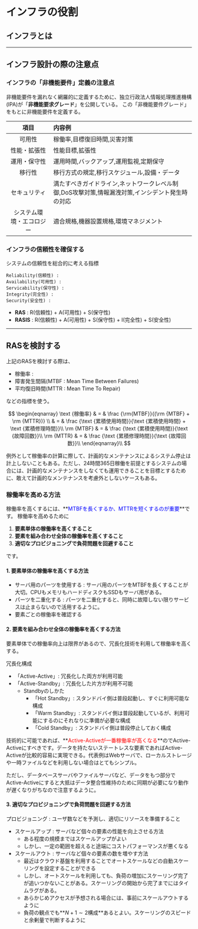# インフラの役割

## インフラとは


---
## インフラ設計の際の注意点

### インフラの「非機能要件」定義の注意点
非機能要件を漏れなく網羅的に定義するために、独立行政法人情報処理推進機構(IPA)が「**非機能要求グレード**」を公開している。
この「非機能要件グレード」をもとに非機能要件を定義する。

| 項目 | 内容例 |
|:---:|:------|
| 可用性 | 稼働率,目標復旧時間,災害対策 |
| 性能・拡張性 | 性能目標,拡張性 |
| 運用・保守性 | 運用時間,バックアップ,運用監視,定期保守 |
| 移行性 | 移行方式の規定,移行スケジュール,設備・データ |
| セキュリティ | 満たすべきガイドライン,ネットワークレベル制御,DoS攻撃対策,情報漏洩対策,インシデント発生時の対応 |
| システム環境・エコロジー | 適合規格,機器設置規格,環境マネジメント |

### インフラの信頼性を確保する
システムの信頼性を総合的に考える指標

```
Reliability(信頼性) : 
Availability(可用性) : 
Servicability(保守性) : 
Integrity(完全性) : 
Security(安全性) : 
```

 - **RAS** : R(信頼性) + A(可用性) + S(保守性)
 - **RASIS** : R(信頼性) + A(可用性) + S(保守性) + I(完全性) + S(安全性)

---
## RASを検討する
上記のRASを検討する際は、

 - 稼働率 : 
 - 障害発生間隔(MTBF : Mean Time Between Failures)
 - 平均復旧時間(MTTR : Mean Time To Repair)

などの指標を使う。

$$
\begin{eqnarray} 
\text {稼働率} & = & \frac {\rm{MTBF}}{(\rm {MTBF} + \rm {MTTR})} \\  
& = & \frac {\text {累積使用時間}}{\text {累積使用時間} + \text {累積修理時間}}\\
\rm {MTBF} & = & \frac {\text {累積使用時間}}{\text {故障回数}}\\
\rm {MTTR} & = & \frac {\text {累積修理時間}}{\text {故障回数}}\\
\end{eqnarray}\\
$$

例外として稼働率の計算に際して、計画的なメンテナンスによるシステム停止は計上しないこともある。ただし、24時間365日稼働を前提とするシステムの場合には、計画的なメンテナンスをしなくても運用できることを目標とするために、敢えて計画的なメンテナンスを考慮外としないケースもある。

### 稼働率を高める方法
稼働率を高くするには、**<font color="blue">MTBFを長くするか、MTTRを短くするのが重要</font>**です。
稼働率を高めるために

 1. **要素単体の稼働率を高くすること**
 2. **要素を組み合わせ全体の稼働率を高くすること**
 3. **適切なプロビジョニングで負荷問題を回避すること**

です。

#### 1. 要素単体の稼働率を高くする方法

 - サーバ用のパーツを使用する : サーバ用のパーツをMTBFを長くすることが大切。CPUもメモリもハードディスクもSSDもサーバ用がある。
 - パーツを二重化する : パーツを二重化すると、同時に故障しない限りサービスは止まらないので活用するように。
 - 要素ごとの稼働率を確認する

#### 2. 要素を組み合わせ全体の稼働率を高くする方法

要素単体での稼働率向上は限界があるので、冗長化技術を利用して稼働率を高くする。

冗長化構成

 - 「Active-Active」: 冗長化した両方が利用可能
 - 「Active-Standby」: 冗長化した片方が利用不可能
 	- Standbyのしかた
 		- 「Hot Standby」: スタンドバイ側は普段起動し、すぐに利用可能な構成
 		- 「Warm Standby」: スタンドバイ側は普段起動しているが、利用可能にするのにそれなりに準備が必要な構成
 		- 「Cold Standby」: スタンドバイ側は普段停止しておく構成

技術的に可能であれば、**<font color="red">Active-Activeが一番稼働率が高くなる</font>**のでActive-Activeにすべきです。データを持たないステートレスな要素であればActive-Activeが比較的容易に実現できる。代表例はWebサーバで、ローカルストレージや一時ファイルなどを利用しない場合はとてもシンプル。

ただし、データベースサーバやファイルサーバなど、データをもつ部分でActive-Activeにすると大抵はデータ整合性維持のために同期が必要になり動作が遅くなりがちなので注意するように。

#### 3. 適切なプロビジョニングで負荷問題を回避する方法
プロビジョニング : ユーザ数などを予測し、適切にリソースを準備すること

 - スケールアップ : サーバなど個々の要素の性能を向上させる方法
 	- ある程度の規模まではスケールアップがよい
 	- しかし、一定の範囲を超えると途端にコストパフォーマンスが悪くなる
 - スケールアウト : サーバなど個々の要素の数を増やす方法
 	- 最近はクラウド基盤を利用することでオートスケールなどの自動スケーリングを設定することができる
 	- しかし、オートスケールを利用しても、負荷の増加にスケーリング完了が追いつかないことがある。スケーリングの開始から完了までにはタイムラグがある。
 	- あらかじめアクセスが予想される場合には、事前にスケールアウトするように
 	- 負荷の観点でも**$N + 1\sim 2$構成**あるとよい。スケーリングのスピードと余剰量で判断するように
